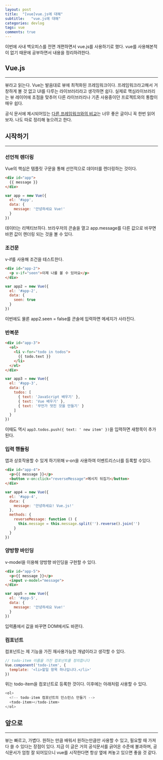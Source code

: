 ```yaml
---
layout: post
title:  "[vue]vue.js에 대해"
subtitle:   "vue.js에 대해"
categories: devlog
tags: vue
comments: true
---
```


이번에 사내 백오피스를 전면 개편하면서 vue.js를 사용하기로 했다. vue를 사용해본적이 없기 때문에 공부하면서 내용을 정리하려한다.

## Vue.js

---

뷰라고 읽는다. Vue는 발음대로 뷰에 최적화된 프레임워크이다. 프레임워크라고해서 거창하게 볼 것 없고 UI를 다루는 라이브러리라고 생각하면 쉽다. 실제로 핵심라이브러리는 뷰 레이어에 초점을 맞추어 다른 라이브러리나 기존 사용중이던 프로젝트와의 통합이 매우 쉽다.

공식 문서에 제시되어있는 [다른 프레임워크와의 비교](https://kr.vuejs.org/v2/guide/comparison.html)는 너무 좋은 글이니 꼭 한번 읽어보자. 나도 따로 정리해 놓으려고 한다.

## 시작하기

---

### 선언적 렌더링

Vue의 핵심은 템플릿 구문을 통해 선언적으로 데이터를 렌더링하는 것이다.

```html
<div id="app">
  {{ message }}
</div>
```

```js
var app = new Vue({
  el: '#app',
  data: {
    message: '안녕하세요 Vue!'
  }
})
```

데이터는 리엑티브하다. 브라우저의 콘솔을 열고 app.message를 다른 값으로 바꾸면 바뀐 값이 렌더링 되는 것을 볼 수 있다.

### 조건문

v-if를 사용해 조건을 테스트한다.

```html
<div id="app-2">
  <p v-if="seen">이제 나를 볼 수 있어요</p>
</div>
```

```js
var app2 = new Vue({
  el: '#app-2',
  data: {
    seen: true
  }
})
```

이번에도 물론 app2.seen = false를 콘솔에 입력하면 메세지가 사라진다.

### 반복문

```html
<div id="app-3">
  <ol>
    <li v-for="todo in todos">
      {{ todo.text }}
    </li>
  </ol>
</div>
```

```js
var app3 = new Vue({
  el: '#app-3',
  data: {
    todos: [
      { text: 'JavaScript 배우기' },
      { text: 'Vue 배우기' },
      { text: '무언가 멋진 것을 만들기' }
    ]
  }
})
```

이때도 역시 `app3.todos.push({ text: ' new item' })`을 입력하면 새항목이 추가된다.

### 입력 핸들링

앱과 상호작용할 수 있게 하기위해 v-on을 사용하여 이벤트리스너를 등록할 수있다.

```html
<div id="app-4">
  <p>{{ message }}</p>
  <button v-on:click="reverseMessage">메시지 뒤집기</button>
</div>
```

```js
var app4 = new Vue({
  el: '#app-4',
  data: {
    message: '안녕하세요! Vue.js!'
  },
  methods: {
    reverseMessage: function () {
      this.message = this.message.split('').reverse().join('')
    }
  }
})
```

### 양방향 바인딩

v-model을 이용해 양방향 바인딩을 구현할 수 있다.

```html
<div id="app-5">
  <p>{{ message }}</p>
  <input v-model="message">
</div>
```

```js
var app5 = new Vue({
  el: '#app-5',
  data: {
    message: '안녕하세요 Vue!'
  }
})
```

입력폼에서 값을 바꾸면 DOM에서도 바뀐다.

### 컴포넌트

컴포넌트는 제 기능을 가진 재사용가능한 개념이라고 생각할 수 있다.

```js
// todo-item 이름을 가진 컴포넌트를 정의합니다
Vue.component('todo-item', {
  template: '<li>할일 항목 하나입니다.</li>'
})
```

위는 todo-item을 컴포넌트로 등록한 것이다. 이후에는 아래처럼 사용할 수 있다.

```js
<ol>
  <!-- todo-item 컴포넌트의 인스턴스 만들기 -->
  <todo-item></todo-item>
</ol>
```

## 앞으로
---

뷰는 빠르고, 가볍다. 원하는 만큼 배워서 원하는만큼만 사용할 수 있고, 필요할 때 가져다 쓸 수 있다는 장점이 있다. 지금 이 글은 거의 공식문서를 긁어온 수준에 불과하며, 공식문서가 엄청 잘 되어있으니 vue를 시작한다면 항상 옆에 켜놓고 있으면 좋을 것 같다.

